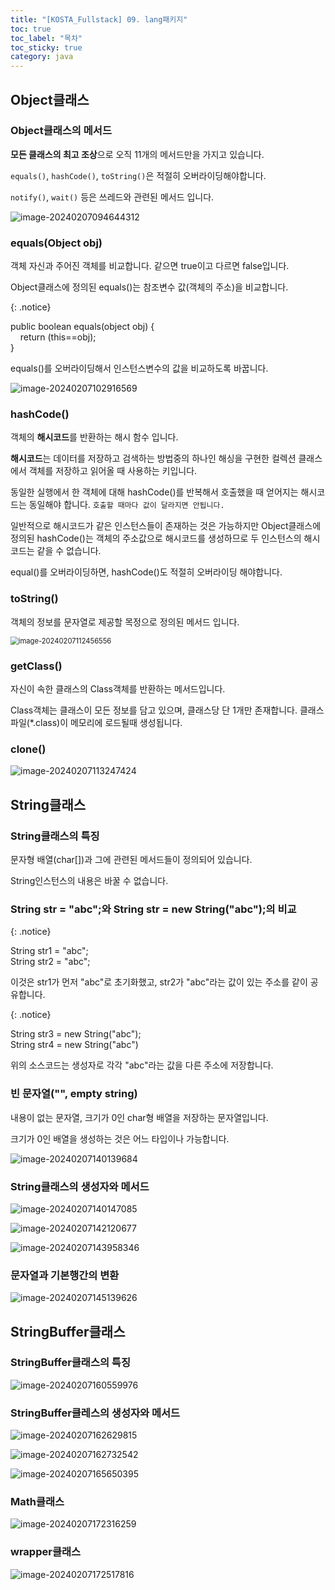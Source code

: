```yaml
---
title: "[KOSTA_Fullstack] 09. lang패키지"
toc: true
toc_label: "목차"
toc_sticky: true
category: java
---
```


## Object클래스

### Object클래스의 메서드

**모든 클래스의 최고 조상**으로 오직 11개의 메서드만을 가지고 있습니다.

`equals()`, `hashCode()`, `toString()`은 적절히 오버라이딩해야합니다.

`notify()`, `wait()` 등은 쓰레드와 관련된 메서드 입니다.

![image-20240207094644312](/../../images/2024-02-07-lang패키지/image-20240207094644312.png)

### equals(Object obj)

객체 자신과 주어진 객체를 비교합니다. 같으면 true이고 다르면 false입니다.

Object클래스에 정의된 equals()는 참조변수 값(객체의 주소)을 비교합니다.

{: .notice}

public boolean equals(object obj) {<br/>&nbsp;&nbsp;&nbsp;&nbsp;return (this==obj);<br/>}

equals()를 오버라이딩해서 인스턴스변수의 값을 비교하도록 바꿉니다.

![image-20240207102916569](/../../images/2024-02-07-lang패키지/image-20240207102916569.png)

### hashCode()

객체의 **해시코드**를 반환하는 해시 함수 입니다.

**해시코드**는 데이터를 저장하고 검색하는 방법중의 하나인 해싱을 구현한 컬렉션 클래스에서 객체를 저장하고 읽어올 때 사용하는 키입니다.

동일한 실행에서 한 객체에 대해 hashCode()를 반복해서 호출했을 때 얻어지는 해시코드는 동일해야 합니다. 
`호출할 때마다 값이 달라지면 안됩니다.`

일반적으로 해시코드가 같은 인스턴스들이 존재하는 것은 가능하지만 Object클래스에 정의된 hashCode()는 객체의 주소값으로 해시코드를 생성하므로 두 인스턴스의 해시코드는 같을 수 없습니다.

equal()를 오버라이딩하면, hashCode()도 적절히 오버라이딩 해야합니다.

### toString()

객체의 정보를 문자열로 제공할 목정으로 정의된 메서드 입니다.

<img src="/../../images/2024-02-07-lang패키지/image-20240207112456556.png" alt="image-20240207112456556" style="zoom:80%;" />

### getClass()

자신이 속한 클래스의 Class객체를 반환하는 메서드입니다.

Class객체는 클래스이 모든 정보를 담고 있으며, 클래스당 단 1개만 존재합니다. 클래스 파일(*.class)이 메모리에 로드될때 생성됩니다.



### clone()



![image-20240207113247424](/../../images/2024-02-07-lang패키지/image-20240207113247424.png)

## String클래스

### String클래스의 특징

문자형 배열(char[])과 그에 관련된 메서드들이 정의되어 있습니다.

String인스턴스의 내용은 바꿀 수 없습니다.

### String str = "abc";와 String str = new  String("abc");의 비교

{: .notice}

String str1 = "abc";<br/>String str2 = "abc";

이것은 str1가 먼저 "abc"로 초기화했고,  str2가 "abc"라는 값이 있는 주소를 같이 공유합니다.

{: .notice}

String str3 = new String("abc");<br/>String str4 = new String("abc")

위의 소스코드는 생성자로 각각 "abc"라는 값을 다른 주소에 저장합니다.

### 빈 문자열("", empty string)

내용이 없는 문자열, 크기가 0인 char형 배열을 저장하는 문자열입니다.

크기가 0인 배열을 생성하는 것은 어느 타입이나 가능합니다.

![image-20240207140139684](/../../images/2024-02-07-lang패키지/image-20240207140139684.png)

### String클래스의 생성자와 메서드

![image-20240207140147085](/../../images/2024-02-07-lang패키지/image-20240207140147085.png)

![image-20240207142120677](/../../images/2024-02-07-lang패키지/image-20240207142120677.png)

![image-20240207143958346](/../../images/2024-02-07-lang패키지/image-20240207143958346.png)

### 문자열과 기본행간의 변환

![image-20240207145139626](/../../images/2024-02-07-lang패키지/image-20240207145139626.png)

## StringBuffer클래스

### StringBuffer클래스의 특징

![image-20240207160559976](/../../images/2024-02-07-lang패키지/image-20240207160559976.png)

### StringBuffer클레스의 생성자와 메서드

![image-20240207162629815](../../../images/2024-02-07-lang패키지/image-20240207162629815.png)

![image-20240207162732542](../../../images/2024-02-07-lang패키지/image-20240207162732542.png)





![image-20240207165650395](../../../images/2024-02-07-lang패키지/image-20240207165650395.png)

### Math클래스

![image-20240207172316259](/../../images/2024-02-07-lang패키지/image-20240207172316259.png)

### wrapper클래스

![image-20240207172517816](/../../images/2024-02-07-lang패키지/image-20240207172517816.png)